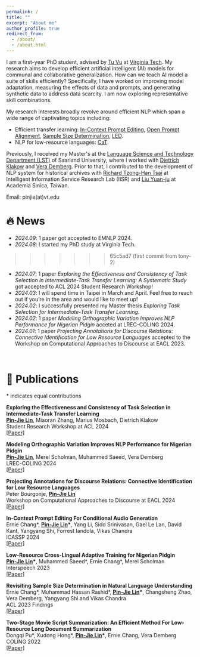 ```yaml
---
permalink: /
title: ""
excerpt: "About me"
author_profile: true
redirect_from: 
  - /about/
  - /about.html
---
```


I am a first-year PhD student, advised by [Tu Vu](https://tuvllms.github.io/) at [Virginia Tech](https://cs.vt.edu/). My research aims to develop efficient artificial intelligent (AI) models for communal and collaborative generalization. How can we teach AI model a suite of skills efficiently? Specifically, I have worked on improving model adaptation, measuring the effects of data and prompts, and generating synthetic data to address data scarcity. I am now exploring representative skill combinations.

My research interests broadly revolve around efficient NLP which span a wide range of captivating topics including:

- Efficient transfer learning: [In-Context Prompt Editing](https://arxiv.org/abs/2311.00895), [Open Prompt Alignment](https://arxiv.org/abs/2311.00897), [Sample Size Determination](https://aclanthology.org/2023.findings-acl.419/), [LED](https://aclanthology.org/2022.creativesumm-1.9/).
- NLP for low-resource languages: [CaT](https://arxiv.org/abs/2307.00382).

Previously, I received my Master's at the [Language Science and Technology Department (LST)](https://www.uni-saarland.de/en/department/lst/research.html) of Saarland University, where I worked with [Dietrich Klakow](https://www.lsv.uni-saarland.de/people/dietrich-klakow/) and [Vera Demberg](https://www.uni-saarland.de/lehrstuhl/demberg/members/verademberg.html). Prior to that, I contributed to the development of NLP system for historical archives with [Richard Tzong-Han Tsai](https://scholar.google.com.tw/citations?user=iDz3gJ4AAAAJ&hl=zh-TW) at Intelligent Information Service Research Lab (IISR) and [Liu Yuan-ju](https://www.harvard-yenching.org/person/liu-yuan-ju/) at Academia Sinica, Taiwan. 


<!-- - Semantic space for task information encoding: [IIT](https://drive.google.com/file/d/1cRGYOvBls695iaOWhuV_8bJoIKy1EUMy/view?usp=sharing). -->

<!-- These days, I’m excited about delving into the behavior of LMs — understanding how they learn and process information at different levels. Pertinent sub- questions arise, such as understanding the specific information transmitted through within-tuning phases and cross-tuning phases. Furthermore, exploring how LMs store information in their knowledge reservoirs and how they can selectively purge or forget knowledge from this reservoir.
-->

Email: pinjie(at)vt.edu

<!-- <span style="color:darkgreen"> -->
<!-- I am actively seeking a internship/student research for Winter 2024. I invite you to review my CV for further details. [CV](https://drive.google.com/file/d/1OHTYGY6oKKbaG0BDucPI__Ij4LYmRm4y/view?usp=sharing).</span> -->

<!-- <br /> -->


# 🔥 News

- *2024.09*: 1 paper got accepted to EMNLP 2024.
- *2024.08*: I started my PhD study at Virginia Tech.
>>>>>>> 65c5ad7 (first commit from tony-2)
- *2024.07*: 1 paper *Exploring the Effectiveness and Consistency of Task Selection in Intermediate-Task Transfer Learning: A Systematic Study* got accepted to ACL 2024 Student Research Workshop!
- *2024.03*: I will spend time in Taipei in March and April. Feel free to reach out if you’re in the area and would like to meet up! 
- *2024.02*: I successfully presented my Master thesis *Exploring Task Selection for Intermediate-Task Transfer Learning*.
- *2024.02*: 1 paper *Modeling Orthographic Variation Improves NLP Performance for Nigerian Pidgin* acceted at LREC-COLING 2024.
- *2024.01*: 1 paper *Projecting Annotations for Discourse Relations: Connective Identification for Low Resource Languages* accepted to the Workshop on Computational Approaches to Discourse at EACL 2023.

<!-- - *2023.12*: 🎉😊 Our paper *In-Context Prompt Editing For Conditional Audio Generation* has been accepted at ICASSP 2024.
- *2023.12*: The paper *On the Open Prompt Challenge in Conditional Audio Generation* has been accepted at ICASSP 2024.
- *2023.09*: I have been selected for the 2023B cohort of Google's CS Research Mentorship Program (CSRMP).
- *2023.05*: 🎉🥰 Our new paper *Low-Resource Cross-Lingual Adaptive Training for Nigerian Pidgin* has been accepted at Interspeech 2023.
- *2023.05*: 🎉🎉 Our new paper has been accepted at ACL 2023 findings. 

- *2022.10*: 🎉🎉 Our new paper *[Two-Stage Movie Script Summarization: An Efficient Method For Low-Resource Long Document Summarization
](https://aclanthology.org/2022.creativesumm-1.9)* will be presented at the workshop on Automatic Summarization for Creative Writing at COLING 2022. Our system ranks **1st** in the Script-base track.
- *2022.04*: I will present our software project for short story recommendations (with Niyati Bafna) at Saarland university. 

- *2020.10*: I start my journey at Saarland university.

- *2019.12*: Our paper will be presented at conference DADH 2019. 
- *2019.08*: I will give a talk about *Climate Event system based on Historical Meteorological Records* at National Central University.
- *2019.08*: I gave a tutorial for [Hello, Sequence Labeling](https://docs.google.com/presentation/d/1jdZOhs8woyt4G0nYonhlUoFmsCGW_udfGYcsA3--Axw/edit?usp=sharing) in the Summer Program at National Central University.

- *2018.12*: Our paper will be presented at conference DADH 2018. 
- *2018.07*: I gave a invited talk about Python programming on Digital Humanities Workshop at National Taiwan University. -->

<br /> 

# 📝 <a id="-Publications">Publications</a>

\* indicates equal contributions

<!--
**Exploring Task Selection for Intermediate-Task Transfer Learning** <br />
 **<ins>Pin-Jie Lin</ins>** <br /> 
Master's thesis <br />
[\[Paper\]](https://drive.google.com/file/d/1-5P8GKM2BTDTPQoAfXyS4UzDYeAhAZvy/view?usp=sharing) [\[Slide\]](https://drive.google.com/file/d/1hWJdDhLGZk0CN5QP4EZlBY-sOzmHkbmd/view?usp=sharing) <br />
-->


**Exploring the Effectiveness and Consistency of Task Selection in Intermediate-Task Transfer Learning** <br />
**<ins>Pin-Jie Lin</ins>**, Miaoran Zhang, Marius Mosbach, Dietrich Klakow<br />
Student Research Workshop at ACL 2024 <br />
[\[Paper\]](https://aclanthology.org/2024.acl-srw.24/) <br />

**Modeling Orthographic Variation Improves NLP Performance for Nigerian Pidgin** <br />
**<ins>Pin-Jie Lin</ins>**, Merel Scholman, Muhammed Saeed, Vera Demberg <br />
LREC-COLING 2024 <br />
[\[Paper\]](https://aclanthology.org/2024.lrec-main.1006/) <br />


**Projecting Annotations for Discourse Relations: Connective Identification for Low Resource Languages** <br />
Peter Bourgonje, **<ins>Pin-Jie Lin</ins>** <br />
Workshop on Computational Approaches to Discourse at EACL 2024 <br />
[\[Paper\]](https://aclanthology.org/2024.codi-1.4/) <br />


**In-Context Prompt Editing For Conditional Audio Generation** <br />
Ernie Chang\*, **<ins>Pin-Jie Lin</ins>\***, Yang Li, Sidd Srinivasan, Gael Le Lan, David Kant, Yangyang Shi, Forrest Iandola, Vikas Chandra <br /> 
ICASSP 2024 <br />
[\[Paper\]](https://ieeexplore.ieee.org/document/10446431) <br />

<!-- **On the Open Prompt Challenge in Conditional Audio Generation** <br />
Ernie Chang, Sidd Srinivasan, Mahi Luthra, **<ins>Pin-Jie Lin</ins>**, Varun K. Nagaraja, Forrest Iandola, Zechun Liu, Zhaoheng Ni, Changsheng Zhao, Yangyang Shi, Vikas Chandra <br />
ICASSP 2024 <br /> -->

**Low-Resource Cross-Lingual Adaptive Training for Nigerian Pidgin** <br />
**<ins>Pin-Jie Lin</ins>\***, Muhammed Saeed\*, Ernie Chang\*, Merel Scholman <br /> 
Interspeech 2023 <br />
[\[Paper\]](https://www.isca-archive.org/interspeech_2023/lin23e_interspeech.html) <br />

**Revisiting Sample Size Determination in Natural Language Understanding** <br />
Ernie Chang\*, Muhammad Hassan Rashid\*, **<ins>Pin-Jie Lin</ins>\***, Changsheng Zhao, Vera Demberg, Yangyang Shi and Vikas Chandra <br />
ACL 2023 Findings <br />
[\[Paper\]](https://aclanthology.org/2023.findings-acl.419/) <br />

**Two-Stage Movie Script Summarization: An Efficient Method For Low-Resource Long Document Summarization** <br />
Dongqi Pu\*, Xudong Hong\*, **<ins>Pin-Jie Lin</ins>\***, Ernie Chang, Vera Demberg <br />
COLING 2022 <br />
[\[Paper\]](https://aclanthology.org/2022.creativesumm-1.9/) <br />

<!--
**Event Extraction: Convolutional Neural Networks for Extracting Medieval
Chinese Monk’s Travels**  <br />
**<ins>Pin-Jie Lin</ins>**, Bing-Lin Tsai <br />
International Conference of Digital Archives and Digital Humanities 2019 <br />

**Name Recognition of Medieval Chinese
Monk Names** <br />
Severina Balabanova, **<ins>Pin-Jie Lin</ins>**, Ya-Lin Chen, Wan-Chun Chiu <br />
International Conference of Digital Archives and Digital Humanities 2018 <br />
 -->

